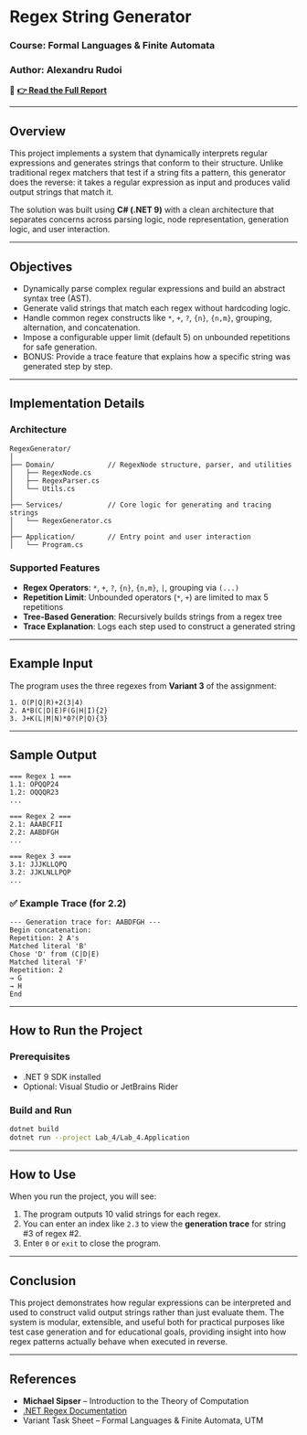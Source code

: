 # **Regex String Generator**

### **Course**: Formal Languages & Finite Automata

### **Author**: Alexandru Rudoi

📑 **[👉 Read the Full Report](https://github.com/AlexandruRudoi/LFA_Labs/blob/Lab_4/REPORT.md)**  

---

## **Overview**

This project implements a system that dynamically interprets regular expressions and generates strings that conform to their structure. Unlike traditional regex matchers that test if a string fits a pattern, this generator does the reverse: it takes a regular expression as input and produces valid output strings that match it.

The solution was built using **C# (.NET 9)** with a clean architecture that separates concerns across parsing logic, node representation, generation logic, and user interaction.

---

## **Objectives**

- Dynamically parse complex regular expressions and build an abstract syntax tree (AST).
- Generate valid strings that match each regex without hardcoding logic.
- Handle common regex constructs like `*`, `+`, `?`, `{n}`, `{n,m}`, grouping, alternation, and concatenation.
- Impose a configurable upper limit (default 5) on unbounded repetitions for safe generation.
- BONUS: Provide a trace feature that explains how a specific string was generated step by step.

---

## **Implementation Details**

### **Architecture**

```
RegexGenerator/
│
├── Domain/             // RegexNode structure, parser, and utilities
│   ├── RegexNode.cs
│   ├── RegexParser.cs
│   └── Utils.cs
│
├── Services/           // Core logic for generating and tracing strings
│   └── RegexGenerator.cs
│
├── Application/        // Entry point and user interaction
│   └── Program.cs
```

### **Supported Features**

- **Regex Operators**: `*`, `+`, `?`, `{n}`, `{n,m}`, `|`, grouping via `(...)`
- **Repetition Limit**: Unbounded operators (`*`, `+`) are limited to max 5 repetitions
- **Tree-Based Generation**: Recursively builds strings from a regex tree
- **Trace Explanation**: Logs each step used to construct a generated string

---

## **Example Input**

The program uses the three regexes from **Variant 3** of the assignment:

```plaintext
1. O(P|Q|R)+2(3|4)
2. A*B(C|D|E)F(G|H|I){2}
3. J+K(L|M|N)*0?(P|Q){3}
```

---

## **Sample Output**

```
=== Regex 1 ===
1.1: OPQQP24
1.2: OQQQR23
...

=== Regex 2 ===
2.1: AAABCFII
2.2: AABDFGH
...

=== Regex 3 ===
3.1: JJJKLLQPQ
3.2: JJKLNLLPQP
...
```

### ✅ Example Trace (for 2.2)

```
--- Generation trace for: AABDFGH ---
Begin concatenation:
Repetition: 2 A's
Matched literal 'B'
Chose 'D' from (C|D|E)
Matched literal 'F'
Repetition: 2
→ G
→ H
End
```

---

## **How to Run the Project**

### **Prerequisites**

- .NET 9 SDK installed
- Optional: Visual Studio or JetBrains Rider

### **Build and Run**

```bash
dotnet build
dotnet run --project Lab_4/Lab_4.Application
```

---

## **How to Use**

When you run the project, you will see:

1. The program outputs 10 valid strings for each regex.
2. You can enter an index like `2.3` to view the **generation trace** for string #3 of regex #2.
3. Enter `0` or `exit` to close the program.

---

## **Conclusion**

This project demonstrates how regular expressions can be interpreted and used to construct valid output strings rather than just evaluate them. The system is modular, extensible, and useful both for practical purposes like test case generation and for educational goals, providing insight into how regex patterns actually behave when executed in reverse.

---

## **References**

- **Michael Sipser** – Introduction to the Theory of Computation
- [.NET Regex Documentation](https://learn.microsoft.com/en-us/dotnet/standard/base-types/regular-expression-language-quick-reference)
- Variant Task Sheet – Formal Languages & Finite Automata, UTM
